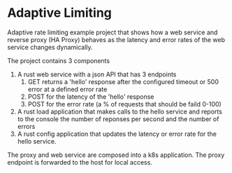 # Adaptive Limiting

Adaptive rate limiting example project that shows how a web service and reverse proxy (HA Proxy) behaves as the latency and error rates of the web service changes dynamically.

The project contains 3 components

1. A rust web service with a json API that has 3 endpoints
   1. GET returns a 'hello' response after the configured timeout or 500 error at a defined error rate
   2. POST for the latency of the 'hello' response
   3. POST for the error rate (a % of requests that should be faild 0-100)
4. A rust load application that makes calls to the hello service and reports to the console the number of reponses per second and the number of errors
5. A rust config application that updates the latency or error rate for the hello service.

The proxy and web service are composed into a k8s application. The proxy endpoint is forwarded to the host for local access.
